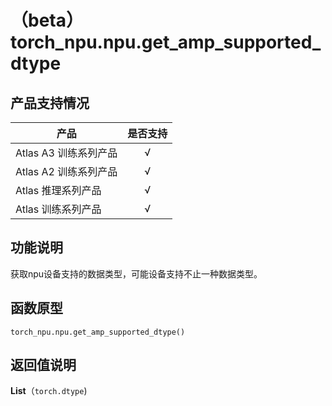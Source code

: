 # （beta）torch_npu.npu.get_amp_supported_dtype

## 产品支持情况

| 产品                                                         | 是否支持 |
| ------------------------------------------------------------ | :------: |
|<term>Atlas A3 训练系列产品</term>            |    √     |
|<term>Atlas A2 训练系列产品</term>  | √    |
|<term>Atlas 推理系列产品</term>                                       |    √     |
|<term>Atlas 训练系列产品</term>                                       |    √     |



## 功能说明

获取npu设备支持的数据类型，可能设备支持不止一种数据类型。

## 函数原型

```
torch_npu.npu.get_amp_supported_dtype()
```

## 返回值说明

**List**（`torch.dtype`)



